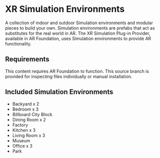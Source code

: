 # XR Simulation Environments
A collection of indoor and outdoor Simulation environments and modular pieces to build your own. Simulation environments are prefabs that act as substitutes for the real world in AR. The XR Simulation Plug-in Provider, available in AR Foundation, uses Simulation environments to provide AR functionality.
## Requirements
This content requires AR Foundation to function. This source branch is provided for inspecting files individually or manual installation.
## Included Simulation Environments
* Backyard x 2
* Bedroom x 3
* Billboard City Block
* Dining Room x 2
* Factory
* Kitchen  x 3
* Living Room x 3
* Museum
* Office x 3
* Park
